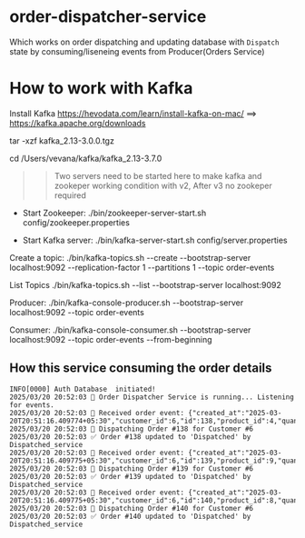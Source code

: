 # order-dispatcher-service

Which works on order dispatching and updating database with `Dispatch` state by consuming/liseneing events from Producer(Orders Service)


# How to work with Kafka

Install Kafka
https://hevodata.com/learn/install-kafka-on-mac/ ==> https://kafka.apache.org/downloads

tar -xzf kafka_2.13-3.0.0.tgz 

cd /Users/vevana/kafka/kafka_2.13-3.7.0

>> Two servers need to be started here to make kafka and zookeper working condition with v2, After v3 no zookeper required

- Start Zookeeper:
./bin/zookeeper-server-start.sh config/zookeeper.properties


- Start Kafka server:
./bin/kafka-server-start.sh config/server.properties

Create a topic:
./bin/kafka-topics.sh --create --bootstrap-server localhost:9092 --replication-factor 1 --partitions 1 --topic order-events

List Topics
./bin/kafka-topics.sh --list --bootstrap-server localhost:9092


Producer:
./bin/kafka-console-producer.sh --bootstrap-server localhost:9092 --topic order-events

Consumer:
./bin/kafka-console-consumer.sh --bootstrap-server localhost:9092 --topic order-events --from-beginning



## How this service consuming the order details

```
INFO[0000] Auth Database  initiated!                    
2025/03/20 20:52:03 🚀 Order Dispatcher Service is running... Listening for events.
2025/03/20 20:52:03 📩 Received order event: {"created_at":"2025-03-20T20:51:16.409774+05:30","customer_id":6,"id":138,"product_id":4,"quantity":1,"status":"Pending","total_cost":9998}
2025/03/20 20:52:03 🚚 Dispatching Order #138 for Customer #6
2025/03/20 20:52:03 ✅ Order #138 updated to 'Dispatched' by Dispatched_service
2025/03/20 20:52:03 📩 Received order event: {"created_at":"2025-03-20T20:51:16.409775+05:30","customer_id":6,"id":139,"product_id":9,"quantity":1,"status":"Pending","total_cost":15999}
2025/03/20 20:52:03 🚚 Dispatching Order #139 for Customer #6
2025/03/20 20:52:03 ✅ Order #139 updated to 'Dispatched' by Dispatched_service
2025/03/20 20:52:03 📩 Received order event: {"created_at":"2025-03-20T20:51:16.409775+05:30","customer_id":6,"id":140,"product_id":8,"quantity":1,"status":"Pending","total_cost":699}
2025/03/20 20:52:03 🚚 Dispatching Order #140 for Customer #6
2025/03/20 20:52:03 ✅ Order #140 updated to 'Dispatched' by Dispatched_service
```